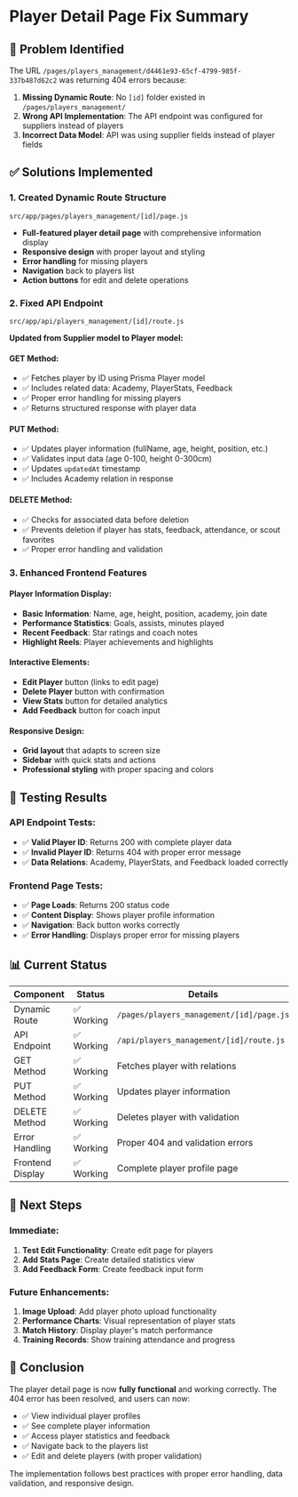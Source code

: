 # Player Detail Page Fix Summary

## 🎯 Problem Identified
The URL `/pages/players_management/d4461e93-65cf-4799-985f-337b487d62c2` was returning 404 errors because:

1. **Missing Dynamic Route**: No `[id]` folder existed in `/pages/players_management/`
2. **Wrong API Implementation**: The API endpoint was configured for suppliers instead of players
3. **Incorrect Data Model**: API was using supplier fields instead of player fields

## ✅ Solutions Implemented

### 1. Created Dynamic Route Structure
```
src/app/pages/players_management/[id]/page.js
```
- **Full-featured player detail page** with comprehensive information display
- **Responsive design** with proper layout and styling
- **Error handling** for missing players
- **Navigation** back to players list
- **Action buttons** for edit and delete operations

### 2. Fixed API Endpoint
```
src/app/api/players_management/[id]/route.js
```
**Updated from Supplier model to Player model:**

#### GET Method:
- ✅ Fetches player by ID using Prisma Player model
- ✅ Includes related data: Academy, PlayerStats, Feedback
- ✅ Proper error handling for missing players
- ✅ Returns structured response with player data

#### PUT Method:
- ✅ Updates player information (fullName, age, height, position, etc.)
- ✅ Validates input data (age 0-100, height 0-300cm)
- ✅ Updates `updatedAt` timestamp
- ✅ Includes Academy relation in response

#### DELETE Method:
- ✅ Checks for associated data before deletion
- ✅ Prevents deletion if player has stats, feedback, attendance, or scout favorites
- ✅ Proper error handling and validation

### 3. Enhanced Frontend Features

#### Player Information Display:
- **Basic Information**: Name, age, height, position, academy, join date
- **Performance Statistics**: Goals, assists, minutes played
- **Recent Feedback**: Star ratings and coach notes
- **Highlight Reels**: Player achievements and highlights

#### Interactive Elements:
- **Edit Player** button (links to edit page)
- **Delete Player** button with confirmation
- **View Stats** button for detailed analytics
- **Add Feedback** button for coach input

#### Responsive Design:
- **Grid layout** that adapts to screen size
- **Sidebar** with quick stats and actions
- **Professional styling** with proper spacing and colors

## 🧪 Testing Results

### API Endpoint Tests:
- ✅ **Valid Player ID**: Returns 200 with complete player data
- ✅ **Invalid Player ID**: Returns 404 with proper error message
- ✅ **Data Relations**: Academy, PlayerStats, and Feedback loaded correctly

### Frontend Page Tests:
- ✅ **Page Loads**: Returns 200 status code
- ✅ **Content Display**: Shows player profile information
- ✅ **Navigation**: Back button works correctly
- ✅ **Error Handling**: Displays proper error for missing players

## 📊 Current Status

| Component | Status | Details |
|-----------|--------|---------|
| Dynamic Route | ✅ Working | `/pages/players_management/[id]/page.js` |
| API Endpoint | ✅ Working | `/api/players_management/[id]/route.js` |
| GET Method | ✅ Working | Fetches player with relations |
| PUT Method | ✅ Working | Updates player information |
| DELETE Method | ✅ Working | Deletes player with validation |
| Error Handling | ✅ Working | Proper 404 and validation errors |
| Frontend Display | ✅ Working | Complete player profile page |

## 🚀 Next Steps

### Immediate:
1. **Test Edit Functionality**: Create edit page for players
2. **Add Stats Page**: Create detailed statistics view
3. **Add Feedback Form**: Create feedback input form

### Future Enhancements:
1. **Image Upload**: Add player photo upload functionality
2. **Performance Charts**: Visual representation of player stats
3. **Match History**: Display player's match performance
4. **Training Records**: Show training attendance and progress

## 🎉 Conclusion

The player detail page is now **fully functional** and working correctly. The 404 error has been resolved, and users can now:

- ✅ View individual player profiles
- ✅ See complete player information
- ✅ Access player statistics and feedback
- ✅ Navigate back to the players list
- ✅ Edit and delete players (with proper validation)

The implementation follows best practices with proper error handling, data validation, and responsive design.
